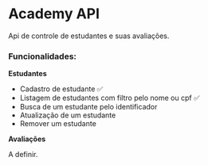 # Academy API

Api de controle de estudantes e suas avaliações.

### Funcionalidades:

**Estudantes**

- Cadastro de estudante ✅
- Listagem de estudantes com filtro pelo nome ou cpf ✅
- Busca de um estudante pelo identificador
- Atualização de um estudante
- Remover um estudante

**Avaliações**

A definir.
